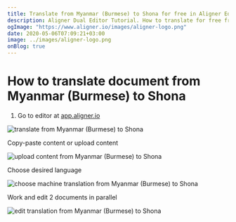 ```yaml
---
title: Translate from Myanmar (Burmese) to Shona for free in Aligner Editor
description: Aligner Dual Editor Tutorial. How to translate for free from Myanmar (Burmese) to Shona. Aligner is multilingual document management platform. 
ogImage: "https://www.aligner.io/images/aligner-logo.png"
date: 2020-05-06T07:09:21+03:00
image: ../images/aligner-logo.png
onBlog: true
---
```


# How to translate document from Myanmar (Burmese) to Shona

1. Go to editor at [app.aligner.io](https://app.aligner.io "Aligner App web page")

![translate from Myanmar (Burmese) to Shona](../aligner-blank-editor.png "translate from Myanmar (Burmese) to Shona")

Copy-paste content or upload content

![upload content from Myanmar (Burmese) to Shona](../aligner-uploaded-document.png "upload content from Myanmar (Burmese) to Shona")

Choose desired language

![choose machine translation from Myanmar (Burmese) to Shona](../aligner-language-dropdown.png "choose machine translation from Myanmar (Burmese) to Shona")

Work and edit 2 documents in parallel

![edit translation from Myanmar (Burmese) to Shona](../aligner-double-sitded-editor.png "edit translation from Myanmar (Burmese) to Shona")

